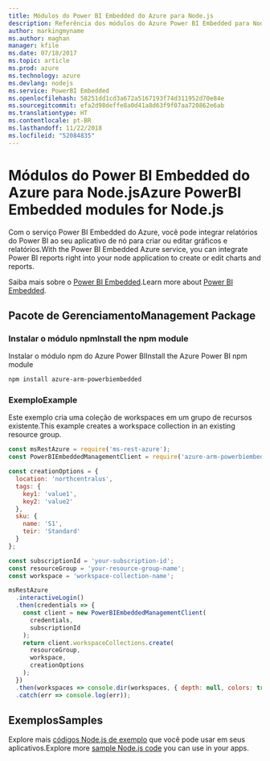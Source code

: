 ```yaml
---
title: Módulos do Power BI Embedded do Azure para Node.js
description: Referência dos módulos do Azure Power BI Embedded para Node.js
author: markingmyname
ms.author: maghan
manager: kfile
ms.date: 07/18/2017
ms.topic: article
ms.prod: azure
ms.technology: azure
ms.devlang: nodejs
ms.service: PowerBI Embedded
ms.openlocfilehash: 58251dd1cd3a672a5167193f74d311952d70e84e
ms.sourcegitcommit: efa2d98deffe8a0d41a8d63f9f07aa720862e6ab
ms.translationtype: HT
ms.contentlocale: pt-BR
ms.lasthandoff: 11/22/2018
ms.locfileid: "52084835"
---
```

# <a name="azure-powerbi-embedded-modules-for-nodejs"></a><span data-ttu-id="f753c-103">Módulos do Power BI Embedded do Azure para Node.js</span><span class="sxs-lookup"><span data-stu-id="f753c-103">Azure PowerBI Embedded modules for Node.js</span></span>

<span data-ttu-id="f753c-104">Com o serviço Power BI Embedded do Azure, você pode integrar relatórios do Power BI ao seu aplicativo de nó para criar ou editar gráficos e relatórios.</span><span class="sxs-lookup"><span data-stu-id="f753c-104">With the Power BI Embedded Azure service, you can integrate Power BI reports right into your node application to create or edit charts and reports.</span></span>

<span data-ttu-id="f753c-105">Saiba mais sobre o [Power BI Embedded](https://powerbi.microsoft.com/documentation/powerbi-developer-embedding/).</span><span class="sxs-lookup"><span data-stu-id="f753c-105">Learn more about [Power BI Embedded](https://powerbi.microsoft.com/documentation/powerbi-developer-embedding/).</span></span>

## <a name="management-package"></a><span data-ttu-id="f753c-106">Pacote de Gerenciamento</span><span class="sxs-lookup"><span data-stu-id="f753c-106">Management Package</span></span>

### <a name="install-the-npm-module"></a><span data-ttu-id="f753c-107">Instalar o módulo npm</span><span class="sxs-lookup"><span data-stu-id="f753c-107">Install the npm module</span></span>

<span data-ttu-id="f753c-108">Instalar o módulo npm do Azure Power BI</span><span class="sxs-lookup"><span data-stu-id="f753c-108">Install the Azure Power BI npm module</span></span>

```bash
npm install azure-arm-powerbiembedded
```

### <a name="example"></a><span data-ttu-id="f753c-109">Exemplo</span><span class="sxs-lookup"><span data-stu-id="f753c-109">Example</span></span>

<span data-ttu-id="f753c-110">Este exemplo cria uma coleção de workspaces em um grupo de recursos existente.</span><span class="sxs-lookup"><span data-stu-id="f753c-110">This example creates a workspace collection in an existing resource group.</span></span>

```javascript
const msRestAzure = require('ms-rest-azure');
const PowerBIEmbeddedManagementClient = require('azure-arm-powerbiembedded');

const creationOptions = {
  location: 'northcentralus',
  tags: {
    key1: 'value1',
    key2: 'value2'
  },
  sku: {
    name: 'S1',
    teir: 'Standard'
  }
};

const subscriptionId = 'your-subscription-id';
const resourceGroup = 'your-resource-group-name';
const workspace = 'workspace-collection-name';

msRestAzure
  .interactiveLogin()
  .then(credentials => {
    const client = new PowerBIEmbeddedManagementClient(
      credentials,
      subscriptionId
    );
    return client.workspaceCollections.create(
      resourceGroup,
      workspace,
      creationOptions
    );
  })
  .then(workspaces => console.dir(workspaces, { depth: null, colors: true }))
  .catch(err => console.log(err));
```

## <a name="samples"></a><span data-ttu-id="f753c-111">Exemplos</span><span class="sxs-lookup"><span data-stu-id="f753c-111">Samples</span></span>

<span data-ttu-id="f753c-112">Explore mais [códigos Node.js de exemplo](https://azure.microsoft.com/resources/samples/?platform=nodejs) que você pode usar em seus aplicativos.</span><span class="sxs-lookup"><span data-stu-id="f753c-112">Explore more [sample Node.js code](https://azure.microsoft.com/resources/samples/?platform=nodejs) you can use in your apps.</span></span>
